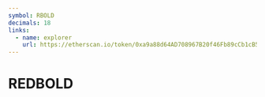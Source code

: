 ```yaml
---
symbol: RBOLD
decimals: 18
links:
  - name: explorer
    url: https://etherscan.io/token/0xa9a88d64AD708967B20f46Fb89cCb1cB5fa545cd
---
```


# REDBOLD
